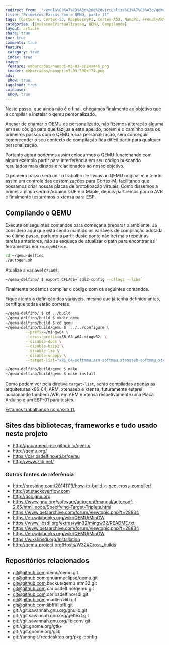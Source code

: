 ```yaml
---
redirect_from:  "/emula%C3%A7%C3%A3o%20e%20virtualiza%C3%A7%C3%A3o/qemu/compilando/Primeiros_Passos_com_o_QEMU-parte-11/"
title: "Primeiros Passos com o QEMU, parte 11" 
tags: [Cortex-A, Cortex-53, RaspberryPI, Cortex-A53, NanoPI, FrendlyARM, ARM, Intel, TBB,  Emulação, Virtualização, KVM, QEMU, VMware, VirtualBox, VBox, Hiper-V, Xen, GNU ARM Eclipse, Eclipse, Windows, RTOS, uOS]
categories: [EmulacaoEVirtualizacao, QEMU, Compilando]
layout: article
share: true
toc: true
comments: true
feature:
 category: true
 index: true
image:
 feature: embarcados/nanopi-m3-03-1024x445.png
 teaser: embarcados/nanopi-m3-03-300x174.png
ads: 
 show: true
tagcloud: true
coinbase:
 show: true
---
```

Neste passo, que ainda não é o final, chegamos finalmente ao objetivo que é compilar e instalar o qemu personalizado.

<!--more-->

Apesar de chamar o QEMU de personalizado, não fizemos alteração alguma em seu código para que faz jus a este apelido, porém é o caminho para os primeiros passos com o QEMU e sua personalização, sem conseguir compreender o seu contexto de compilação fica difícil partir para qualquer personalização.

Portanto agora podemos assim colocarmos o QEMU funcionando com algum exemplo partir para interferência em seu código buscando resultados mais diretos e relacionados ao nosso objetivo.

O primeiro passo será unir o trabalho de Livius ao QEMU original mantendo assim um controle das customizações para Cortex-M, facilitando que possamos criar nossas placas de prototipação virtuais. Como dissemos a primeira placa será o Arduino DUE e o Maple, depois partiremos para o AVR e finalmente testaremos o xtensa para ESP.

## Compilando o QEMU

Execute os seguintes comandos para começar a preparar o ambiente. Já considero aqui que está sendo mantido as variáveis de compilação adotada no último passo, portanto a partir deste ponto não irei mais repetir as tarefas anteriores, não se esqueça de atualizar o path para encontrar as ferramentas em `/mingw64/bin`.


```sh
cd ~/qemu-delfino
./autogen.sh
```

Atualize a variável `CFLAGS`:

```sh
~/qemu-delfino/ $ export CFLAGS=`sdl2-config --cflags --libs`
```

Finalmente podemos compilar o código com os seguintes comandos.

Fique atento a definição das variáveis, mesmo que já tenha definido antes, certifique todas estão corretas.

```sh
~/qemu-delfino/ $ cd ../build
~/qemu-delfino/build $ mkdir qemu
~/qemu-delfino/build $ cd qemu
~/qemu-delfino/build/qemu $  ../../configure \
         --prefix=/mingw64 \
         --cross-prefix=x86_64-w64-mingw32- \
         --disable-docs \
         --disable-bzip2 \
         --disable-lzo \
         --disable-snappy \
         --target-list="x86_64-softmmu,arm-softmmu,xtensaeb-softmmu,xtensa-softmmu"

~/qemu-delfino/build/qemu $ make
~/qemu-delfino/build/qemu $ make install
```
Como podem ver pela diretiva `target-list`, serão compiladas apenas as arquiteturas x86_64, ARM, xtensaeb e xtensa, futuramente estarei adicionando também AVR. em ARM e xtensa respetivamente uma Placa Arduino e um ESP-01 para testes.


[Estamos trabalhando no passo 11.](http://carlosdelfino.eti.br/emula%C3%A7%C3%A3o%20e%20virtualiza%C3%A7%C3%A3o/qemu/compilando/Primeiros_Passos_com_o_QEMU-parte-11)

## Sites das bibliotecas, frameworks e tudo usado neste projeto

 * http://gnuarmeclipse.github.io/qemu/
 * http://qemu.org/
 * https://carlosdelfino.eti.br/qemu
 * http://www.zlib.net/

### Outras fontes de referência

 * http://preshing.com/20141119/how-to-build-a-gcc-cross-compiler/
 * http://pt.stackoverflow.com
 * http://gcc.gnu.org 
 * https://www.gnu.org/software/autoconf/manual/autoconf-2.65/html_node/Specifying-Target-Triplets.html
 * https://www.betaarchive.com/forum/viewtopic.php?t=28834
 * https://en.wikibooks.org/wiki/QEMU/MinGW
 * https://www.libsdl.org/extras/win32/mingw32/README.txt
 * https://www.betaarchive.com/forum/viewtopic.php?t=28834
 * https://en.wikibooks.org/wiki/QEMU/MinGW
 * https://wiki.libsdl.org/Installation
 * http://qemu-project.org/Hosts/W32#Cross_builds

## Repositórios relacionados

 * git@github.com:qemu/qemu.git
 * git@github.com:gnuarmeclipse/qemu.git
 * git@github.com:beckus/qemu_stm32.git
 * git@github.com:carlosdelfino/qemu.git
 * git@github.com:carlosdelfino/sdl.git
 * git@github.com:madler/zlib.git
 * git@github.com:libffi/libffi.git
 * git://git.savannah.gnu.org/gnulib.git
 * git://git.savannah.gnu.org/gettext.git
 * git://git.savannah.gnu.org/libiconv.git
 * git://git.gnome.org/gtk+
 * git://git.gnome.org/glib
 * git://anongit.freedesktop.org/pkg-config

